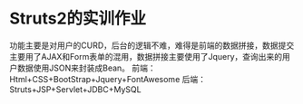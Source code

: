 # Struts2的实训作业
功能主要是对用户的CURD，后台的逻辑不难，难得是前端的数据拼接，数据提交主要用了AJAX和Form表单的混用，数据拼接主要使用了Jquery，查询出来的用户数据使用JSON来封装成Bean。
前端：Html+CSS+BootStrap+Jquery+FontAwesome
后端：Struts+JSP+Servlet+JDBC+MySQL
